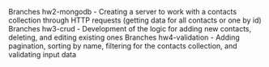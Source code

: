 Branches hw2-mongodb - Creating a server to work with a contacts collection through HTTP requests (getting data for all contacts or one by id)
Branches hw3-crud - Development of the logic for adding new contacts, deleting, and editing existing ones
Branches hw4-validation - Adding pagination, sorting by name, filtering for the contacts collection, and validating input data
